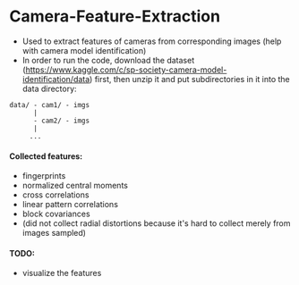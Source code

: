 # Camera-Feature-Extraction
* Used to extract features of cameras from corresponding images (help with camera model identification)<br>
* In order to run the code, download the dataset (https://www.kaggle.com/c/sp-society-camera-model-identification/data) first, then unzip it and put subdirectories in it into the data directory: <br>
```
data/ - cam1/ - imgs
      |
      - cam2/ - imgs
      |
     ...
```
#### Collected features:
* fingerprints
* normalized central moments
* cross correlations
* linear pattern correlations
* block covariances
* (did not collect radial distortions because it's hard to collect merely from images sampled)

#### TODO:
* visualize the features
